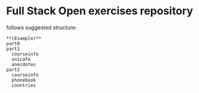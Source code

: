 # Full Stack Open exercises repository

follows suggested structure:
```
**(Example)**
part0
part1
  courseinfo
  unicafe
  anecdotes
part2
  courseinfo
  phonebook
  countries
```